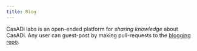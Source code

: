 ```yaml
---
title: Blog
---
```


CasADi labs is an open-ended platform for *sharing knowledge* about CasADi. Any user can guest-post by making pull-requests to the [blogging repo](https://github.com/casadi/casadi.github.io/tree/main/content/blog).
